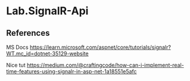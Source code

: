 # Lab.SignalR-Api

## References

MS Docs
https://learn.microsoft.com/aspnet/core/tutorials/signalr?WT.mc_id=dotnet-35129-website

Nice tut
https://medium.com/@craftingcode/how-can-i-implement-real-time-features-using-signalr-in-asp-net-1a18551e5afc

